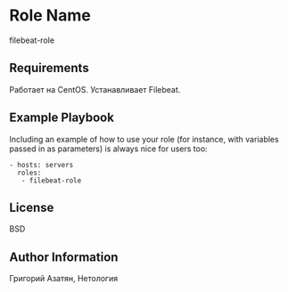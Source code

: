 Role Name
=========

filebeat-role

Requirements
------------

Работает на CentOS. Устанавливает Filebeat.



Example Playbook
----------------

Including an example of how to use your role (for instance, with variables passed in as parameters) is always nice for users too:

    - hosts: servers
      roles:
       - filebeat-role

License
-------

BSD

Author Information
------------------

Григорий Азатян, Нетология
